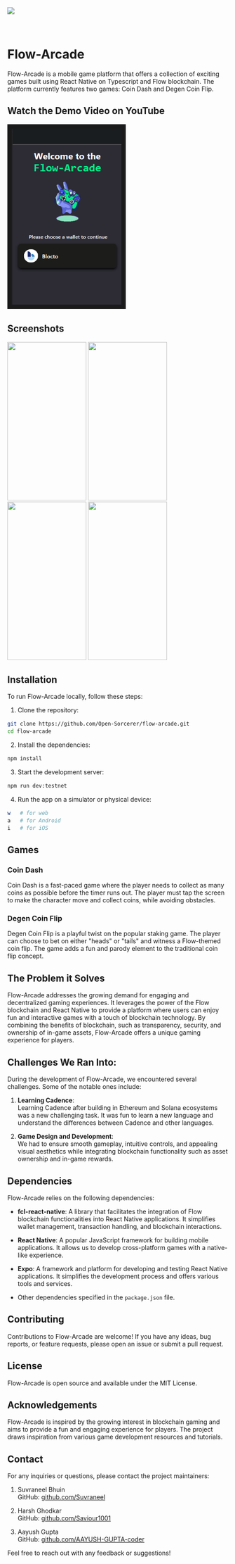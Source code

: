 <div>
<img align="left" src="https://github.com/Open-Sorcerer/flow-arcade/assets/63473496/80f0be98-1111-4fa3-a0b7-7158ba374f41"/><br/><br/><br/>
<h1 align="left">Flow-Arcade</h1>
</div>

Flow-Arcade is a mobile game platform that offers a collection of exciting games built using React Native on Typescript and Flow blockchain. The platform currently features two games: Coin Dash and Degen Coin Flip.
<br />

## Watch the Demo Video on YouTube

<a href="https://youtu.be/lUd6Q3E8l5k" target="_blank">
 <img src="./assets/demo.png" alt="Watch the video" width="250" height="400" border="10" />
</a>

## Screenshots

<img src="https://github.com/Open-Sorcerer/flow-arcade/assets/63473496/6a997d3a-9f95-40a9-b150-b95b9b42ec6f" width="180" height="360"/>
<img src="https://github.com/Open-Sorcerer/flow-arcade/assets/63473496/91f65b36-5e53-4a96-9acf-7c0b6b386ce5" width="180" height="360"/>
<img src="https://github.com/Open-Sorcerer/flow-arcade/assets/63473496/9cbe3b31-6d19-443e-9bda-882a50c2257f" width="180" height="360"/>
<img src="https://github.com/Open-Sorcerer/flow-arcade/assets/63473496/8c441032-9024-4fd1-9464-f785109d06a2" width="180" height="360"/>

## Installation

To run Flow-Arcade locally, follow these steps:

1. Clone the repository:

```bash
git clone https://github.com/Open-Sorcerer/flow-arcade.git
cd flow-arcade
```

2. Install the dependencies:

```bash
npm install
```

3. Start the development server:

```bash
npm run dev:testnet
```

4. Run the app on a simulator or physical device:

```bash
w   # for web
a   # for Android
i   # for iOS
```

## Games

### Coin Dash

Coin Dash is a fast-paced game where the player needs to collect as many coins as possible before the timer runs out. The player must tap the screen to make the character move and collect coins, while avoiding obstacles.

### Degen Coin Flip

Degen Coin Flip is a playful twist on the popular staking game. The player can choose to bet on either "heads" or "tails" and witness a Flow-themed coin flip. The game adds a fun and parody element to the traditional coin flip concept.

## The Problem it Solves

Flow-Arcade addresses the growing demand for engaging and decentralized gaming experiences. It leverages the power of the Flow blockchain and React Native to provide a platform where users can enjoy fun and interactive games with a touch of blockchain technology. By combining the benefits of blockchain, such as transparency, security, and ownership of in-game assets, Flow-Arcade offers a unique gaming experience for players.

## Challenges We Ran Into:

During the development of Flow-Arcade, we encountered several challenges. Some of the notable ones include:

1. **Learning Cadence**:  
   Learning Cadence after building in Ethereum and Solana ecosystems was a new challenging task. It was fun to learn a new language and understand the differences between Cadence and other languages.

2. **Game Design and Development**:  
   We had to ensure smooth gameplay, intuitive controls, and appealing visual aesthetics while integrating blockchain functionality such as asset ownership and in-game rewards.

## Dependencies

Flow-Arcade relies on the following dependencies:

- **fcl-react-native**: A library that facilitates the integration of Flow blockchain functionalities into React Native applications. It simplifies wallet management, transaction handling, and blockchain interactions.

- **React Native**: A popular JavaScript framework for building mobile applications. It allows us to develop cross-platform games with a native-like experience.

- **Expo**: A framework and platform for developing and testing React Native applications. It simplifies the development process and offers various tools and services.

- Other dependencies specified in the `package.json` file.

## Contributing

Contributions to Flow-Arcade are welcome! If you have any ideas, bug reports, or feature requests, please open an issue or submit a pull request.

## License

Flow-Arcade is open source and available under the MIT License.

## Acknowledgements

Flow-Arcade is inspired by the growing interest in blockchain gaming and aims to provide a fun and engaging experience for players. The project draws inspiration from various game development resources and tutorials.

## Contact

For any inquiries or questions, please contact the project maintainers:

1. Suvraneel Bhuin  
   GitHub: [github.com/Suvraneel](https://github.com/Suvraneel)

2. Harsh Ghodkar  
   GitHub: [github.com/Saviour1001](https://github.com/Saviour1001)

3. Aayush Gupta  
   GitHub: [github.com/AAYUSH-GUPTA-coder](https://github.com/AAYUSH-GUPTA-coder)

Feel free to reach out with any feedback or suggestions!
